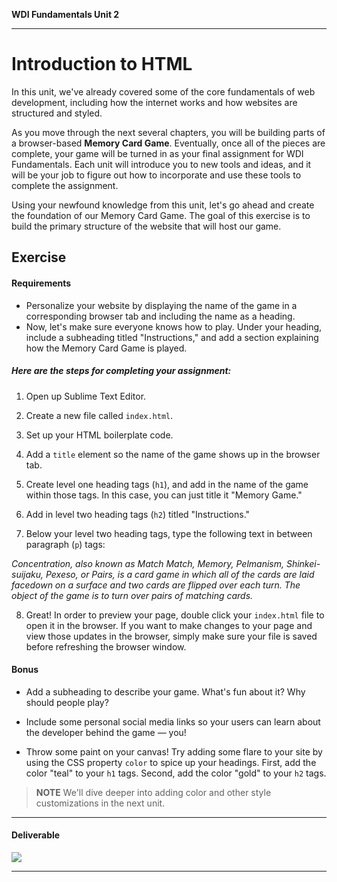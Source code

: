 **WDI Fundamentals Unit 2**

---

# Introduction to HTML

In this unit, we've already covered some of the core fundamentals of web development, including how the internet works and how websites are structured and styled.

As you move through the next several chapters, you will be building parts of a browser-based **Memory Card Game**. Eventually, once all of the pieces are complete, your game will be turned in as your final assignment for WDI Fundamentals. Each unit will introduce you to new tools and ideas, and it will be your job to figure out how to incorporate and use these tools to complete the assignment.

Using your newfound knowledge from this unit, let's go ahead and create the foundation of our Memory Card Game. The goal of this exercise is to build the primary structure of the website that will host our game.

## Exercise

#### Requirements

* Personalize your website by displaying the name of the game in a corresponding browser tab and including the name as a heading.
* Now, let's make sure everyone knows how to play. Under your heading, include a subheading titled "Instructions," and add a section explaining how the Memory Card Game is played.

##### Here are the steps for completing your assignment:

1) Open up Sublime Text Editor.

2) Create a new file called `index.html`.

3) Set up your HTML boilerplate code.

4) Add a `title` element so the name of the game shows up in the browser tab.

5) Create level one heading tags (`h1`), and add in the name of the game within those tags. In this case, you can just title it "Memory Game."

6) Add in level two heading tags (`h2`) titled "Instructions."

7) Below your level two heading tags, type the following text in between paragraph (`p`) tags:

*Concentration, also known as Match Match, Memory, Pelmanism, Shinkei-suijaku, Pexeso, or Pairs, is a card game in which all of the cards are laid facedown on a surface and two cards are flipped over each turn. The object of the game is to turn over pairs of matching cards.*

8) Great! In order to preview your page, double click your `index.html` file to open it in the browser. If you want to make changes to your page and view those updates in the browser, simply make sure your file is saved before refreshing the browser window.


#### Bonus

* Add a subheading to describe your game. What's fun about it? Why should people play?

* Include some personal social media links so your users can learn about the developer behind the game — you!

* Throw some paint on your canvas! Try adding some flare to your site by using the CSS property `color` to spice up your headings. First, add the color "teal" to your `h1` tags. Second, add the color "gold" to your `h2` tags.

>**NOTE** We'll dive deeper into adding color and other style customizations in the next unit.

---

#### Deliverable

![](https://s3.amazonaws.com/f.cl.ly/items/2J000u3x2I3S2Z1c0y0M/Image%202016-03-16%20at%201.27.18%20PM.png?v=991ea9bd)

---
